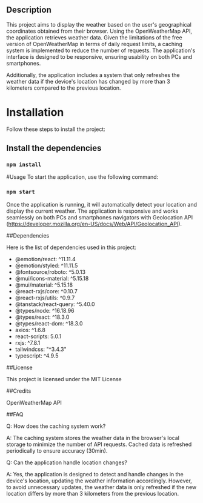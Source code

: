 
## Description
This project aims to display the weather based on the user's geographical coordinates obtained from their browser. 
Using the OpenWeatherMap API, the application retrieves weather data. 
Given the limitations of the free version of OpenWeatherMap in terms of daily request limits, a caching system is implemented to reduce the number of requests. 
The application's interface is designed to be responsive, ensuring usability on both PCs and smartphones. 

Additionally, the application includes a system that only refreshes the weather data if the device's location has changed by more than 3 kilometers compared to the previous location.

# Installation
Follow these steps to install the project:

## Install the dependencies
### `npm install`

#Usage
To start the application, use the following command:
### `npm start`

Once the application is running, it will automatically detect your location and display the current weather.
The application is responsive and works seamlessly on both PCs and smartphones navigators with Geolocation API 
(https://developer.mozilla.org/en-US/docs/Web/API/Geolocation_API).


##Dependencies

Here is the list of dependencies used in this project:

- @emotion/react: ^11.11.4
- @emotion/styled: ^11.11.5
- @fontsource/roboto: ^5.0.13
- @mui/icons-material: ^5.15.18
- @mui/material: ^5.15.18
- @react-rxjs/core: ^0.10.7
- @react-rxjs/utils: ^0.9.7
- @tanstack/react-query: ^5.40.0
- @types/node: ^16.18.96
- @types/react: ^18.3.0
- @types/react-dom: ^18.3.0
- axios: ^1.6.8
- react-scripts: 5.0.1
- rxjs: ^7.8.1
- tailwindcss: "^3.4.3"
- typescript: ^4.9.5

##License

This project is licensed under the MIT License

##Credits

OpenWeatherMap API

##FAQ

Q: How does the caching system work?

A: The caching system stores the weather data in the browser's local storage to minimize the number of API requests. 
Cached data is refreshed periodically to ensure accuracy (30min).

Q: Can the application handle location changes?

A: Yes, the application is designed to detect and handle changes in the device's location, updating the weather information accordingly. However, to avoid unnecessary updates, the weather data is only refreshed if the new location differs by more than 3 kilometers from the previous location.

